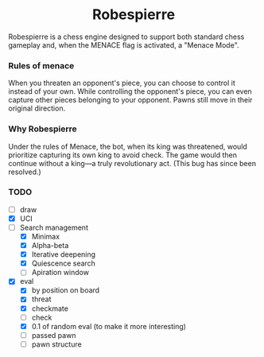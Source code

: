 <div align="center">
  
# Robespierre

</div>

Robespierre is a chess engine designed to support both standard chess gameplay and, when the MENACE flag is activated, a "Menace Mode".

### Rules of menace

When you threaten an opponent's piece, you can choose to control it instead of your own. While controlling the opponent's piece, you can even capture other pieces belonging to your opponent. Pawns still move in their original direction.

### Why Robespierre

Under the rules of Menace, the bot, when its king was threatened, would prioritize capturing its own king to avoid check. The game would then continue without a king—a truly revolutionary act. (This bug has since been resolved.)

### TODO

- [ ] draw
- [x] UCI
- [ ] Search management
  - [x] Minimax
  - [x] Alpha-beta
  - [x] Iterative deepening
  - [x] Quiescence search
  - [ ] Apiration window
- [x] eval
  - [x] by position on board
  - [x] threat
  - [x] checkmate
  - [ ] check
  - [x] 0.1 of random eval (to make it more interesting)
  - [ ] passed pawn
  - [ ] pawn structure
